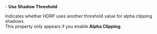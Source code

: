 <tr>
<td>- <strong>Use Shadow Threshold</strong></td>
<td></td>
<td></td>
<td>

Indicates whether HDRP uses another threshold value for alpha clipping shadows.<br/>This property only appears if you enable <strong>Alpha Clipping</strong>.

</td>
</tr>
